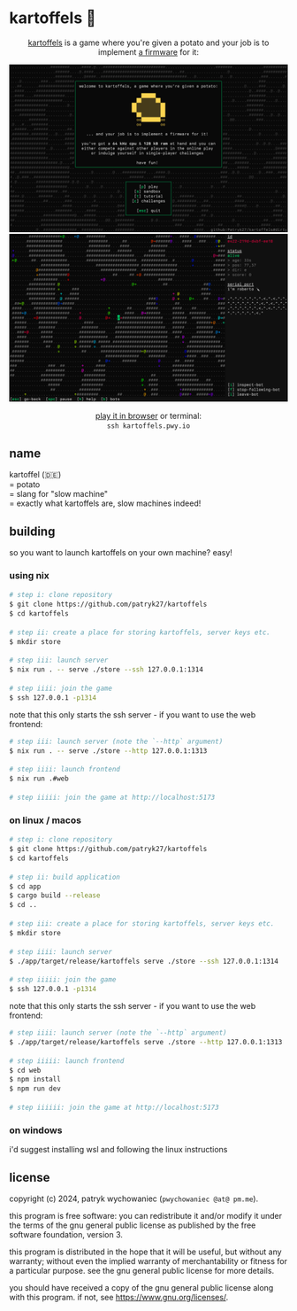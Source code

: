 # kartoffels 🥔

<p align="center">
    <a href="https://kartoffels.pwy.io">kartoffels</a> is a game where you're
    given a potato and your job is to implement
    <a href="https://github.com/patryk27/kartoffel">a firmware</a> for it:
</p>

![](./readme/595969d8-909e-438f-9c28-073186fcb598.png)
![](./readme/e46b11bf-6b91-4415-af8a-c9e6169b28fb.png)

<p align="center">
    <a href="https://kartoffels.pwy.io">play it in browser</a> or terminal:<br>
    <code>ssh kartoffels.pwy.io</code>
</p>

## name

kartoffel (🇩🇪)    
= potato    
= slang for "slow machine"    
= exactly what kartoffels are, slow machines indeed!

## building

so you want to launch kartoffels on your own machine? easy!

### using nix

```bash
# step i: clone repository
$ git clone https://github.com/patryk27/kartoffels
$ cd kartoffels

# step ii: create a place for storing kartoffels, server keys etc.
$ mkdir store

# step iii: launch server
$ nix run . -- serve ./store --ssh 127.0.0.1:1314

# step iiii: join the game
$ ssh 127.0.0.1 -p1314
```

note that this only starts the ssh server - if you want to use the web frontend:

```bash
# step iii: launch server (note the `--http` argument)
$ nix run . -- serve ./store --http 127.0.0.1:1313

# step iiii: launch frontend
$ nix run .#web

# step iiiii: join the game at http://localhost:5173
```

### on linux / macos

```bash
# step i: clone repository
$ git clone https://github.com/patryk27/kartoffels
$ cd kartoffels

# step ii: build application
$ cd app
$ cargo build --release
$ cd ..

# step iii: create a place for storing kartoffels, server keys etc.
$ mkdir store

# step iiii: launch server
$ ./app/target/release/kartoffels serve ./store --ssh 127.0.0.1:1314

# step iiiii: join the game
$ ssh 127.0.0.1 -p1314
```

note that this only starts the ssh server - if you want to use the web frontend:

```bash
# step iiii: launch server (note the `--http` argument)
$ ./app/target/release/kartoffels serve ./store --http 127.0.0.1:1313

# step iiiii: launch frontend
$ cd web
$ npm install
$ npm run dev

# step iiiiii: join the game at http://localhost:5173
```

### on windows

i'd suggest installing wsl and following the linux instructions

## license

copyright (c) 2024, patryk wychowaniec (`pwychowaniec @at@ pm.me`).

this program is free software: you can redistribute it and/or modify it under
the terms of the gnu general public license as published by the free software
foundation, version 3.

this program is distributed in the hope that it will be useful, but without any
warranty; without even the implied warranty of merchantability or fitness for a
particular purpose. see the gnu general public license for more details.

you should have received a copy of the gnu general public license along with
this program. if not, see <https://www.gnu.org/licenses/>. 
